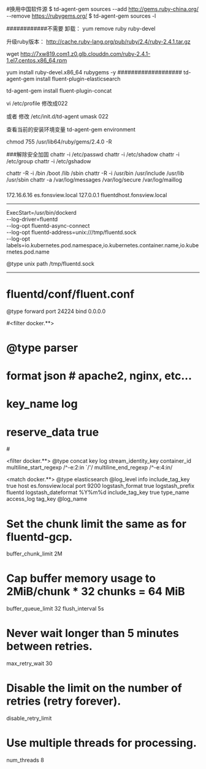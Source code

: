 #换用中国软件源
$ td-agent-gem sources --add http://gems.ruby-china.org/ --remove https://rubygems.org/
$ td-agent-gem sources -l

############不需要
卸载：
yum remove ruby ruby-devel

升级ruby版本：
http://cache.ruby-lang.org/pub/ruby/2.4/ruby-2.4.1.tar.gz

wget http://7xw819.com1.z0.glb.clouddn.com/ruby-2.4.1-1.el7.centos.x86_64.rpm

yum install ruby-devel.x86_64 rubygems -y 
###################
td-agent-gem install fluent-plugin-elasticsearch

td-agent-gem install fluent-plugin-concat

vi /etc/profile
修改成022

或者 修改
/etc/init.d/td-agent
umask 022

查看当前的安装环境变量
td-agent-gem environment

chmod 755 /usr/lib64/ruby/gems/2.4.0 -R

###解除安全加固
chattr -i /etc/passwd
chattr -i /etc/shadow
chattr -i /etc/group
chattr -i /etc/gshadow

chattr -R -i /bin /boot /lib /sbin
chattr -R -i /usr/bin /usr/include /usr/lib /usr/sbin
chattr -a /var/log/messages /var/log/secure /var/log/maillog
###


172.16.6.16 es.fonsview.local
127.0.0.1 fluentdhost.fonsview.local


-------------------------
ExecStart=/usr/bin/dockerd \
--log-driver=fluentd \
--log-opt fluentd-async-connect \
--log-opt fluentd-address=unix:///tmp/fluentd.sock \
--log-opt labels=io.kubernetes.pod.namespace,io.kubernetes.container.name,io.kubernetes.pod.name


<source>
  @type unix
  path /tmp/fluentd.sock
</source>

-----------------------------
# fluentd/conf/fluent.conf
<source>
  @type forward
  port 24224
  bind 0.0.0.0
</source>


#<filter docker.**>
#  @type parser
#  format json # apache2, nginx, etc...
#  key_name log
#  reserve_data true
#</filter>

<filter docker.**>
  @type concat
  key log
  stream_identity_key container_id
  multiline_start_regexp /^-e:2:in `\/'/
  multiline_end_regexp /^-e:4:in/
</filter>

<match docker.**>
   @type elasticsearch
   @log_level info
   include_tag_key true
   host es.fonsview.local
   port 9200
   logstash_format true
   logstash_prefix fluentd
   logstash_dateformat %Y%m%d
   include_tag_key true
   type_name access_log
   tag_key @log_name
   # Set the chunk limit the same as for fluentd-gcp.
   buffer_chunk_limit 2M
   # Cap buffer memory usage to 2MiB/chunk * 32 chunks = 64 MiB
   buffer_queue_limit 32
   flush_interval 5s
   # Never wait longer than 5 minutes between retries.
   max_retry_wait 30
   # Disable the limit on the number of retries (retry forever).
   disable_retry_limit
   # Use multiple threads for processing.
   num_threads 8
</match>
